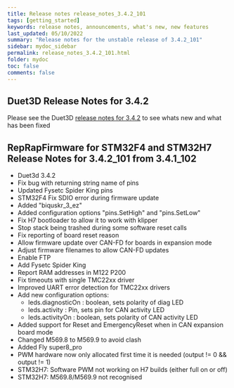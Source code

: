 ```yaml
---
title: Release notes release_notes_3.4.2_101
tags: [getting_started]
keywords: release notes, announcements, what's new, new features
last_updated: 05/10/2022
summary: "Release notes for the unstable release of 3.4.2_101"
sidebar: mydoc_sidebar
permalink: release_notes_3.4.2_101.html
folder: mydoc
toc: false
comments: false
---
```


## Duet3D Release Notes for 3.4.2

Please see the Duet3D [release notes for 3.4.2](https://github.com/Duet3D/RepRapFirmware/wiki/Changelog-RRF-3.x#reprapfirmware-342) to see whats new and what has been fixed

## RepRapFirmware for STM32F4 and STM32H7 Release Notes for 3.4.2_101 from 3.4.1_102

* Duet3d 3.4.2
* Fix bug with returning string name of pins
* Updated Fysetc Spider King pins
* STM32F4 Fix SDIO error during firmware update
* Added "biquskr_3_ez"
* Added configuration options "pins.SetHigh" and "pins.SetLow"
* Fix H7 bootloader to allow it to work with klipper
* Stop stack being trashed during some software reset calls
* Fix reporting of board reset reason
* Allow firmware update over CAN-FD for boards in expansion mode
* Adjust firmware filenames to allow CAN-FD updates
* Enable FTP
* Add Fysetc Spider King
* Report RAM addresses in M122 P200
* Fix timeouts with single TMC22xx driver
* Improved UART error detection for TMC22xx drivers
* Add new configuration options:
  * leds.diagnosticOn : boolean, sets polarity of diag LED
  * leds.activity : Pin, sets pin for CAN activity LED
  * leds.activityOn : boolean, sets polarity of CAN activity LED
* Added support for Reset and EmergencyReset when in CAN expansion board mode
* Changed M569.8 to M569.9 to avoid clash
* Added Fly super8_pro
* PWM hardware now only allocated first time it is needed (output != 0 && output != 1)
* STM32H7: Software PWM not working on H7 builds (either full on or off)
* STM32H7: M569.8/M569.9 not recognised